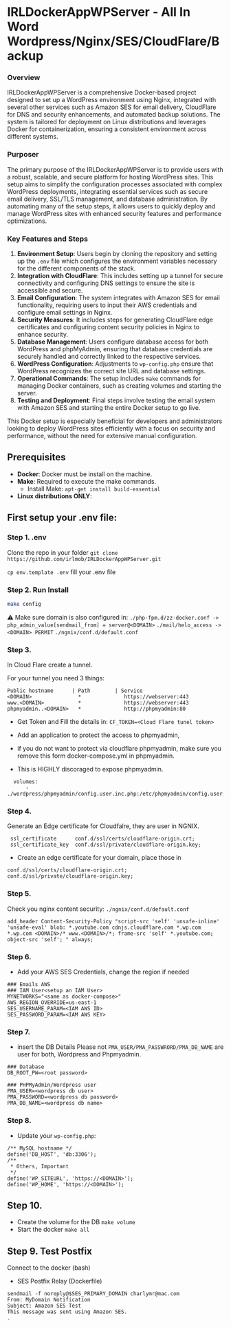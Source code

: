 # IRLDockerAppWPServer - All In Word Wordpress/Nginx/SES/CloudFlare/Backup

### Overview

IRLDockerAppWPServer is a comprehensive Docker-based project designed to set up a WordPress environment using Nginx, integrated with several other services such as Amazon SES for email delivery, CloudFlare for DNS and security enhancements, and automated backup solutions. The system is tailored for deployment on Linux distributions and leverages Docker for containerization, ensuring a consistent environment across different systems.

### Purposer

The primary purpose of the IRLDockerAppWPServer is to provide users with a robust, scalable, and secure platform for hosting WordPress sites. This setup aims to simplify the configuration processes associated with complex WordPress deployments, integrating essential services such as secure email delivery, SSL/TLS management, and database administration. By automating many of the setup steps, it allows users to quickly deploy and manage WordPress sites with enhanced security features and performance optimizations.

### Key Features and Steps

1. **Environment Setup**: Users begin by cloning the repository and setting up the `.env` file which configures the environment variables necessary for the different components of the stack.
2. **Integration with CloudFlare**: This includes setting up a tunnel for secure connectivity and configuring DNS settings to ensure the site is accessible and secure.
3. **Email Configuration**: The system integrates with Amazon SES for email functionality, requiring users to input their AWS credentials and configure email settings in Nginx.
4. **Security Measures**: It includes steps for generating CloudFlare edge certificates and configuring content security policies in Nginx to enhance security.
5. **Database Management**: Users configure database access for both WordPress and phpMyAdmin, ensuring that database credentials are securely handled and correctly linked to the respective services.
6. **WordPress Configuration**: Adjustments to `wp-config.php` ensure that WordPress recognizes the correct site URL and database settings.
7. **Operational Commands**: The setup includes `make` commands for managing Docker containers, such as creating volumes and starting the server.
8. **Testing and Deployment**: Final steps involve testing the email system with Amazon SES and starting the entire Docker setup to go live.

This Docker setup is especially beneficial for developers and administrators looking to deploy WordPress sites efficiently with a focus on security and performance, without the need for extensive manual configuration.

## Prerequisites
- **Docker**: Docker must be install on the machine.
- **Make**: Required to execute the make commands.
  - Install Make: `apt-get install build-essential`
- **Linux distributions ONLY**:

## First setup your .env file:

### Step 1. .env

Clone the repo in your folder
`git clone https://github.com/irlmob/IRLDockerAppWPServer.git`

`cp env.template .env`
fill your .env file

### Step 2. Run Install
```bash
make config
```
⚠️ Make sure domain is also configured in:
`./php-fpm.d/zz-docker.conf -> php_admin_value[sendmail_from] = server@<DOMAIN>`
`./mail/helo_access -> <DOMAIN> PERMIT`
`./ngnix/conf.d/default.conf `

### Step 3.
In Cloud Flare create a tunnel.

For your tunnel you need 3 things:
```
Public hostname      | Path        | Service
<DOMAIN>               *              https://webserver:443
www.<DOMAIN>           *              https://webserver:443
phpmyadmin..<DOMAIN>   *              http://phpmyadmin:80
```

- Get Token and Fill the details in:
`CF_TOKEN=<Cloud Flare tunel token>`

- Add an application to protect the access to phpmyadmin,
- if you do not want to protect via cloudflare phpmyadmin, make sure you remove this form docker-compose.yml in phpmyadmin. 
- This is HIGHLY discoraged to expose phpmyadmin.
```
  volumes:
      - ./wordpress/phpmyadmin/config.user.inc.php:/etc/phpmyadmin/config.user.inc.php:ro
```


### Step 4.
Generate an Edge certificate for Cloudfalre, they are user in NGNIX.
```
 ssl_certificate      conf.d/ssl/certs/cloudflare-origin.crt;
 ssl_certificate_key  conf.d/ssl/private/cloudflare-origin.key;
```

- Create an edge certificate for your domain, place those in
```
conf.d/ssl/certs/cloudflare-origin.crt;
conf.d/ssl/private/cloudflare-origin.key;
```


### Step 5.
Check you nginx content security:
`./ngnix/conf.d/default.conf`

```
add_header Content-Security-Policy "script-src 'self' 'unsafe-inline' 'unsafe-eval' blob: *.youtube.com cdnjs.cloudflare.com *.wp.com *.wp.com <DOMAIN>/* www.<DOMAIN>/*; frame-src 'self' *.youtube.com; object-src 'self'; " always;
```

### Step 6.
- Add your AWS SES Credentials, change the region if needed
```
### Emails AWS
### IAM User<setup an IAM User>
MYNETWORKS="<same as docker-compose>"
AWS_REGION_OVERRIDE=us-east-1
SES_USERNAME_PARAM=<IAM AWS ID>
SES_PASSWORD_PARAM=<IAM AWS KEY>
```

### Step 7.
- insert the DB Details
Please not `PMA_USER/PMA_PASSWRORD/PMA_DB_NAME` are user for both, Wordpress and Phpmyadmin.
```
### Database
DB_ROOT_PW=<root password>

### PHPMyAdmin/Wordpress user
PMA_USER=<wordpress db user>
PMA_PASSWORD=<wordpress db password>
PMA_DB_NAME=<wordpress db name>
```

### Step 8.
- Update your `wp-config.php`:
```
/** MySQL hostname */
define('DB_HOST', 'db:3306');
/**
 * Others, Important
 */
define('WP_SITEURL', 'https://<DOMAIN>');
define('WP_HOME', 'https://<DOMAIN>');
```

## Step 10. 
- Create the volume for the DB
`make volume`
- Start the docker
`make all`

## Step 9. Test Postfix
Connect to the docker (bash)

- SES Postfix Relay (Dockerfile)
```
sendmail -f noreply@$SES_PRIMARY_DOMAIN charlymr@mac.com
From: MyDomain Notification
Subject: Amazon SES Test                
This message was sent using Amazon SES.                
.
```
